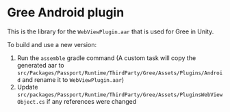 # Gree Android plugin

This is the library for the `WebViewPlugin.aar` that is used for Gree in Unity.

To build and use a new version: 
1. Run the `assemble` gradle command (A custom task will copy the generated aar to `src/Packages/Passport/Runtime/ThirdParty/Gree/Assets/Plugins/Android` and rename it to `WebViewPlugin.aar`)
2. Update `src/packages/Passport/Runtime/ThirdParty/Gree/Assets/PluginsWebViewObject.cs` if any references were changed
